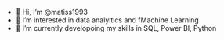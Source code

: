 - 👋 Hi, I’m @matiss1993
- 👀 I’m interested in data analyitics and fMachine Learning
- 🌱 I’m currently developoing my skills in SQL, Power BI, Python


<!---
matiss1993/matiss1993 is a ✨ special ✨ repository because its `README.md` (this file) appears on your GitHub profile.
You can click the Preview link to take a look at your changes.
--->
